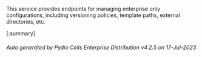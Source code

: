 






This service provides endpoints for managing enterprise only configurations, including versioning policies, template paths, external directories, etc.

[:summary]

###### Auto generated by Pydio Cells Enterprise Distribution v4.2.5 on 17-Jul-2023
